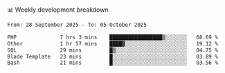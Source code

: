 📊 Weekly development breakdown
<!--START_SECTION:waka-->

```txt
From: 28 September 2025 - To: 05 October 2025

PHP              7 hrs 3 mins    █████████████████▒░░░░░░░   68.69 %
Other            1 hr 57 mins    ████▓░░░░░░░░░░░░░░░░░░░░   19.12 %
SQL              29 mins         █▒░░░░░░░░░░░░░░░░░░░░░░░   04.75 %
Blade Template   23 mins         █░░░░░░░░░░░░░░░░░░░░░░░░   03.89 %
Bash             21 mins         █░░░░░░░░░░░░░░░░░░░░░░░░   03.56 %
```

<!--END_SECTION:waka-->
